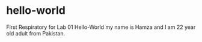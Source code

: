 # hello-world
First Respiratory for Lab 01
Hello-World my name is Hamza and I am 22 year old adult from Pakistan. 

